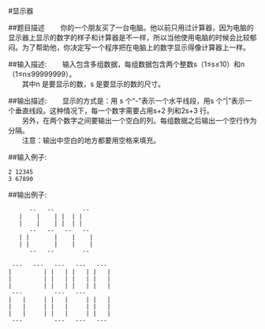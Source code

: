 #显示器

##题目描述
　　你的一个朋友买了一台电脑。他以前只用过计算器，因为电脑的显示器上显示的数字的样子和计算器是不一样，所以当他使用电脑的时候会比较郁闷。为了帮助他，你决定写一个程序把在电脑上的数字显示得像计算器上一样。

##输入描述:
　　输入包含多组数据，每组数据包含两个整数s（1≤s≤10）和n（1≤n≤99999999）。<br>
　　其中n 是要显示的数，s 是要显示的数的尺寸。


##输出描述:
　　显示的方式是：用 s 个“-”表示一个水平线段，用s 个“|”表示一个垂直线段。这种情况下，每一个数字需要占用s+2 列和2s+3 行。<br>
　　另外，在两个数字之间要输出一个空白的列。每组数据之后输出一个空行作为分隔。<br>
　　注意：输出中空白的地方都要用空格来填充。

##输入例子:
```
2 12345
3 67890
```

##输出例子:
```
      --   --        --
   |    |    | |  | |
   |    |    | |  | |
      --   --   --   --
   | |       |    |    |
   | |       |    |    |
      --   --        --

 ---   ---   ---   ---   ---
|         | |   | |   | |   |
|         | |   | |   | |   |
|         | |   | |   | |   |
 ---         ---   ---
|   |     | |   |     | |   |
|   |     | |   |     | |   |
|   |     | |   |     | |   |
 ---         ---   ---   ---
 ```